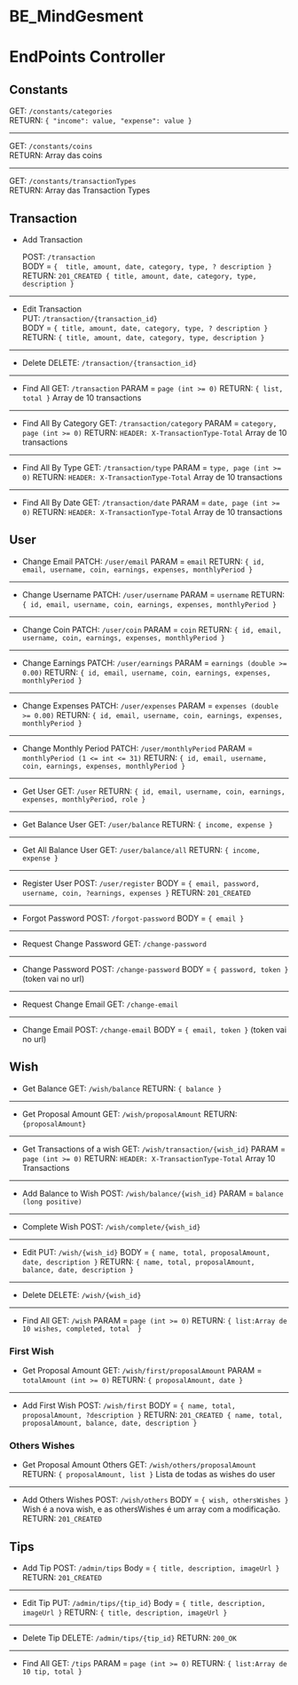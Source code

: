 # BE_MindGesment

# EndPoints Controller  
  
## Constants  
GET: `/constants/categories`    
RETURN:  `{ "income": value, "expense": value }` 

<hr/>  

GET:  `/constants/coins`  
RETURN: Array das coins  

<hr/>  

GET: `/constants/transactionTypes`  
RETURN: Array das Transaction Types  
  
## Transaction  
- Add Transaction  
  
	POST: `/transaction`  
	BODY = `{  title, amount, date, category, type, ? description } `
	RETURN: `201_CREATED { title, amount, date, category, type, description }  `

<hr/>    

- Edit Transaction  
    PUT: `/transaction/{transaction_id}`  
	BODY = `{ title, amount, date, category, type, ? description }`
	RETURN: `{ title, amount, date, category, type, description }`
      
<hr/>  
  
- Delete
  DELETE: `/transaction/{transaction_id}`

<hr/>  

- Find All
  GET: `/transaction`
  PARAM = `page (int >= 0)`
  RETURN: `{ list, total }` Array de 10 transactions
  
<hr/>  

- Find All By Category
  GET: `/transaction/category`
  PARAM = `category, page (int >= 0)`
  RETURN: `HEADER: X-TransactionType-Total` Array de 10 transactions
  
<hr/>  

- Find All By Type
  GET: `/transaction/type`
  PARAM = `type, page (int >= 0)`
  RETURN: `HEADER: X-TransactionType-Total` Array de 10 transactions
  
<hr/>  

- Find All By Date
  GET: `/transaction/date`
  PARAM = `date, page (int >= 0)`
  RETURN: `HEADER: X-TransactionType-Total` Array de 10 transactions

## User
- Change Email
  PATCH: `/user/email`
  PARAM = `email`
  RETURN: `{ id, email, username, coin, earnings, expenses, monthlyPeriod }`

<hr/>

- Change Username
  PATCH: `/user/username`
  PARAM = `username`
  RETURN: `{ id, email, username, coin, earnings, expenses, monthlyPeriod }`

<hr/>

- Change Coin
  PATCH: `/user/coin`
  PARAM = `coin`
  RETURN: `{ id, email, username, coin, earnings, expenses, monthlyPeriod }`

<hr/>

- Change Earnings
  PATCH: `/user/earnings`
  PARAM = `earnings (double >= 0.00)`
  RETURN: `{ id, email, username, coin, earnings, expenses, monthlyPeriod }`

<hr/>

- Change Expenses
  PATCH: `/user/expenses`
  PARAM = `expenses (double >= 0.00)`
  RETURN: `{ id, email, username, coin, earnings, expenses, monthlyPeriod }`

<hr/>

- Change Monthly Period
  PATCH: `/user/monthlyPeriod`
  PARAM = `monthlyPeriod (1 <= int <= 31)`
  RETURN: `{ id, email, username, coin, earnings, expenses, monthlyPeriod }`

<hr/>

- Get User
  GET: `/user`
  RETURN: `{ id, email, username, coin, earnings, expenses, monthlyPeriod, role }`

<hr/>

- Get Balance User
  GET: `/user/balance`
  RETURN: `{ income, expense }`

<hr/>

- Get All Balance User
  GET: `/user/balance/all`
  RETURN: `{ income, expense }`

<hr/>

- Register User
  POST: `/user/register`
  BODY = `{ email, password, username, coin, ?earnings, expenses }`
  RETURN:  `201_CREATED`

<hr/>

- Forgot Password
  POST: `/forgot-password`
  BODY = `{ email }`

<hr/>

- Request Change Password
  GET: `/change-password`

<hr/>

- Change Password
  POST: `/change-password`
  BODY = `{ password, token }`  (token vai no url) 

<hr/>

- Request Change Email
  GET: `/change-email`

<hr/>

- Change Email
  POST: `/change-email`
  BODY = `{ email, token }`  (token vai no url) 
  
## Wish
- Get Balance
  GET: `/wish/balance`
  RETURN: `{ balance }`

<hr/>

- Get Proposal Amount
  GET: `/wish/proposalAmount`
  RETURN:  `{proposalAmount}`

<hr/>

- Get Transactions of a wish
  GET: `/wish/transaction/{wish_id}`
  PARAM = `page (int >= 0)`
  RETURN:  `HEADER: X-TransactionType-Total` Array 10 Transactions

<hr />

- Add Balance to Wish
  POST: `/wish/balance/{wish_id}`
  PARAM = `balance (long positive)`

<hr/>

- Complete Wish
  POST: `/wish/complete/{wish_id}`

<hr/>

- Edit
  PUT: `/wish/{wish_id}`
  BODY = `{ name, total, proposalAmount, date, description }`
  RETURN: `{ name, total, proposalAmount, balance, date, description }`

<hr/>

- Delete
  DELETE: `/wish/{wish_id}`

<hr/>

- Find All
  GET: `/wish`
  PARAM = `page (int >= 0)`
  RETURN: `{ list:Array de 10 wishes, completed, total  }`

### First Wish
- Get Proposal Amount
  GET: `/wish/first/proposalAmount`
  PARAM = `totalAmount (int >= 0)`
  RETURN: `{ proposalAmount, date }`

<hr/>

- Add First Wish
  POST: `/wish/first`
  BODY = `{ name, total, proposalAmount, ?description }`
  RETURN: `201_CREATED { name, total, proposalAmount, balance, date, description }`

### Others Wishes
- Get Proposal Amount Others
  GET: `/wish/others/proposalAmount`
  RETURN: `{ proposalAmount, list }` Lista de todas as wishes do user

<hr/>

- Add Others Wishes
  POST: `/wish/others`
  BODY = `{ wish, othersWishes }` Wish é a nova wish, e as othersWishes é um array com a modificação.
  RETURN: `201_CREATED`

## Tips
- Add Tip
  POST: `/admin/tips`
  Body = `{ title, description, imageUrl }`
  RETURN: `201_CREATED` 

<hr/>

- Edit Tip
  PUT: `/admin/tips/{tip_id}`
  Body = `{ title, description, imageUrl }`
  RETURN: `{ title, description, imageUrl }` 

<hr/>

- Delete Tip
  DELETE: `/admin/tips/{tip_id}`
  RETURN: `200_OK`

<hr/>

- Find All
  GET: `/tips`
  PARAM = `page (int >= 0)`
  RETURN: `{ list:Array de 10 tip, total }`